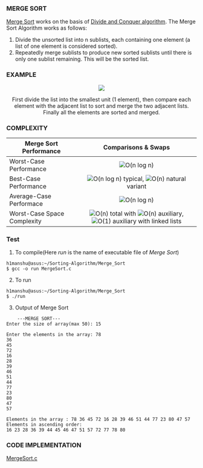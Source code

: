 ### MERGE SORT

[Merge Sort](https://en.wikipedia.org/wiki/Merge_sort) works on the basis of [Divide and Conquer algorithm](https://en.wikipedia.org/wiki/Divide_and_conquer_algorithm). The Merge Sort Algorithm works as follows:

1. Divide the unsorted list into n sublists, each containing one element (a list of one element is considered sorted).
2. Repeatedly merge sublists to produce new sorted sublists until there is only one sublist remaining. This will be the sorted list.

### EXAMPLE

<p align="center">
    <img src="https://upload.wikimedia.org/wikipedia/commons/thumb/c/cc/Merge-sort-example-300px.gif/220px-Merge-sort-example-300px.gif">
</p>

<p align="center">
First divide the list into the smallest unit (1 element), then compare each element with the adjacent list to sort and merge the two adjacent lists. Finally all the elements are sorted and merged.
</p>

### COMPLEXITY

| **Merge Sort Performance**  | **Comparisons & Swaps**            |
| --------------------------- | :--------------------------------: |
| Worst-Case Performance      | ![O(n log n)](https://render.githubusercontent.com/render/math?math=O(n%20log%20n)) |
| Best-Case Performance       | ![O(n log n)](https://render.githubusercontent.com/render/math?math=O(n%20log%20n)) typical, ![O(n)](https://render.githubusercontent.com/render/math?math=O(n)) natural variant |
| Average-Case Performace     | ![O(n log n)](https://render.githubusercontent.com/render/math?math=O(n%20log%20n)) |
| Worst-Case Space Complexity | ![O(n)](https://render.githubusercontent.com/render/math?math=O(n)) total with ![O(n)](https://render.githubusercontent.com/render/math?math=O(n)) auxiliary, ![O(1)](https://render.githubusercontent.com/render/math?math=O(1)) auxiliary with linked lists |

### Test

1. To compile(Here *run* is the name of executable file of *Merge Sort*)

```
h1manshu@asus:~/Sorting-Algorithm/Merge_Sort
$ gcc -o run MergeSort.c 
```

2. To run

```
h1manshu@asus:~/Sorting-Algorithm/Merge_Sort
$ ./run 
```

3. Output of Merge Sort

```
	---MERGE SORT---
Enter the size of array(max 50): 15

Enter the elements in the array: 78
36
45
72
16
28
39
46
51
44
77
23
80
47
57

Elements in the array : 78 36 45 72 16 28 39 46 51 44 77 23 80 47 57 
Elements in ascending order:
16 23 28 36 39 44 45 46 47 51 57 72 77 78 80
```

### CODE IMPLEMENTATION

[MergeSort.c](https://github.com/Himanshu40/Sorting-Algorithm/blob/master/Merge_Sort/MergeSort.c)